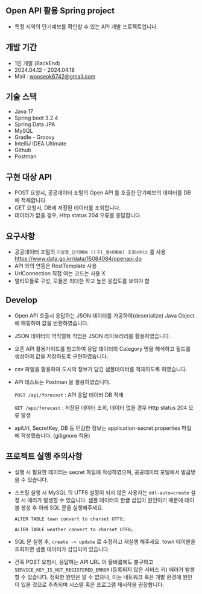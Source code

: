 Open API 활용 Spring project
---
- 특정 지역의 단기예보를 확인할 수 있는 API 개발 프로젝트입니다. 

개발 기간
---
- 1인 개발 (BackEnd)
- 2024.04.12 - 2024.04.18
- Mail : wooseok6742@gmail.com

기술 스택
---
- Java 17
- Spring boot 3.2.4
- Spring Data JPA
- MySQL
- Gradle - Groovy
- IntelliJ IDEA Ultimate
- Github
- Postman

구현 대상 API
---
- POST 요청시, 공공데이터 포털의 Open API 를 호출한 단기예보의 데이터를 DB에 적재합니다.
- GET 요청시, DB에 저장된 데이터를 조회합니다.
- 데이터가 없을 경우, Http status 204 오류를 응답합니다.

요구사항
---
- 공공데이터 포털의 `기상청_단기예보 ((구)_동네예보) 조회서비스` 를 사용
https://www.data.go.kr/data/15084084/openapi.do
- API 와의 연동은 RestTemplate 사용
- UrlConnection 직접 여는 코드는 사용 X
- 멀티모듈로 구성, 모듈은 최대한 작고 높은 응집도를 보여야 함

Develop
---
- Open API 호출시 응답하는 JSON 데이터를 가공하여(deserialize) Java Object 에 매핑하여 값을 반환하였습니다.
- JSON 데이터의 역직렬화 작업은 JSON 라이브러리를 활용하였습니다.
- 오픈 API 활용가이드를 참고하여 응답 데이터의 Category 명을 해석하고 필드를 생성하여 값을 저장하도록 구현하였습니다.
- csv 파일을 활용하여 도시의 정보가 담긴 샘플데이터를 적재하도록 하였습니다.
- API 테스트는 Postman 을 활용하였습니다.
    
  `POST /api/forecast` : API 응답 데이터 DB 적재
  
  `GET /api/forecast` : 저장된 데이터 조회, 데이터 없을 경우 Http status 204 오류 발생
- apiUrl, SecretKey, DB 등 민감한 정보는 application-secret.properties 파일에 작성했습니다. (gitignore 적용)

프로젝트 실행 주의사항
---
- 실행 시 필요한 데이터는 secret 파일에 작성하였으며, 공공데이터 포털에서 발급받을 수 있습니다.
- 스프링 실행 시 MySQL 의 UTF8 설정이 되지 않은 사용자는 `ddl-auto=create` 설정 시 에러가 발생할 수 있습니다. 샘플 데이터의 한글 삽입이 원인이기 때문에 테이블 생성 후 아래 SQL 문을 실행해주세요.

    `ALTER TABLE town convert to charset UTF8;`
    
    `ALTER TABLE weather convert to charset UTF8;`

- SQL 문 실행 후, `create -> update` 로 수정하고 재실행 해주세요. town 테이블을 조회하면 샘플 데이터가 삽입되어 있습니다.
- 간혹 POST 요청시, 응답하는 API URL 이 올바름에도 불구하고 `SERVICE_KEY_IS_NOT_REGISTERED_ERROR` (등록되지 않은 서비스 키) 에러가 발생할 수 있습니다. 정확한 원인은 알 수 없으나, 이는 네트워크 혹은 개발 환경에 원인이 있을 것으로 추측되며 시스템 혹은 프로그램 재시작을 권장합니다.